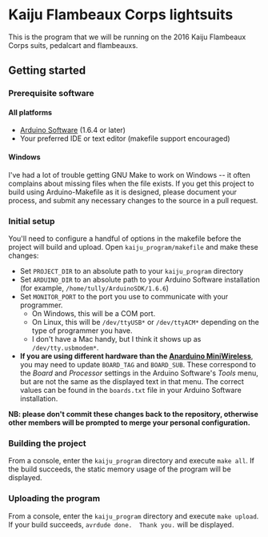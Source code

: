 # Kaiju Flambeaux Corps lightsuits

This is the program that we will be running on the 2016 Kaiju Flambeaux Corps suits, pedalcart and flambeauxs.

## Getting started

### Prerequisite software

#### All platforms

- [Arduino Software][2] (1.6.4 or later)
- Your preferred IDE or text editor (makefile support encouraged)

#### Windows

I've had a lot of trouble getting GNU Make to work on Windows -- it often complains about missing files when the file exists. If you get this project to build using Arduino-Makefile as it is designed, please document your process, and submit any necessary changes to the source in a pull request.

### Initial setup

You'll need to configure a handful of options in the makefile before the project will build and upload. Open `kaiju_program/makefile` and make these changes:

- Set `PROJECT_DIR` to an absolute path to your `kaiju_program` directory
- Set `ARDUINO_DIR` to an absolute path to your Arduino Software installation (for example, `/home/tully/ArduinoSDK/1.6.6`)
- Set `MONITOR_PORT` to the port you use to communicate with your programmer.
  - On Windows, this will be a COM port.
  - On Linux, this will be `/dev/ttyUSB*` or `/dev/ttyACM*` depending on the type of programmer you have.
  - I don't have a Mac handy, but I think it shows up as `/dev/tty.usbmodem*`.
- **If you are using different hardware than the [Anarduino MiniWireless][3]**, you may need to update `BOARD_TAG` and `BOARD_SUB`. These correspond to the *Board* and *Processor* settings in the Arduino Software's *Tools* menu, but are not the same as the displayed text in that menu. The correct values can be found in the `boards.txt` file in your Arduino Software installation.

**NB: please don't commit these changes back to the repository, otherwise other members will be prompted to merge your personal configuration.**

### Building the project

From a console, enter the `kaiju_program` directory and execute `make all`. If the build succeeds, the static memory usage of the program will be displayed.

### Uploading the program

From a console, enter the `kaiju_program` directory and execute `make upload`. If your build succeeds, `avrdude done.  Thank you.` will be displayed.

[2]: https://arduino.cc/en/Main/Software
[3]: http://www.anarduino.com/miniwireless/
